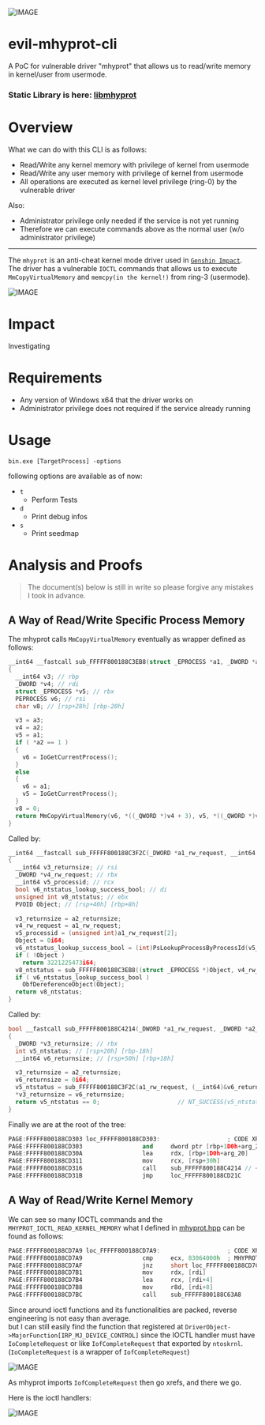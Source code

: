 ![IMAGE](image01.png)

# evil-mhyprot-cli
A PoC for vulnerable driver "mhyprot" that allows us to read/write memory in kernel/user from usermode.

### Static Library is here: [libmhyprot](https://github.com/kkent030315/libmhyprot)

# Overview

What we can do with this CLI is as follows:

- Read/Write any kernel memory with privilege of kernel from usermode
- Read/Write any user memory with privilege of kernel from usermode
- All operations are executed as kernel level privilege (ring-0) by the vulnerable driver

Also:

- Administrator privilege only needed if the service is not yet running
- Therefore we can execute commands above as the normal user (w/o administrator privilege)

---

The `mhyprot` is an anti-cheat kernel mode driver used in [`Genshin Impact`](https://genshin.mihoyo.com/ja).  
The driver has a vulnerable `IOCTL` commands that allows us to execute `MmCopyVirtualMemory` and `memcpy(in the kernel!)` from ring-3 (usermode).

![IMAGE](mhyprot.png)

# Impact

Investigating

# Requirements

- Any version of Windows x64 that the driver works on
- Administrator privilege does not required if the service already running

# Usage

```
bin.exe [TargetProcess] -options
```

following options are available as of now:

- `t`
  - Perform Tests
- `d`
  - Print debug infos
- `s`
  - Print seedmap

# Analysis and Proofs

> The document(s) below is still in write
so please forgive any mistakes I took in advance.

## A Way of Read/Write Specific Process Memory

The mhyprot calls `MmCopyVirtualMemory` eventually as wrapper defined as follows:

```cpp
__int64 __fastcall sub_FFFFF800188C3EB8(struct _EPROCESS *a1, _DWORD *a2, __int64 a3)
{
  __int64 v3; // rbp
  _DWORD *v4; // rdi
  struct _EPROCESS *v5; // rbx
  PEPROCESS v6; // rsi
  char v8; // [rsp+28h] [rbp-20h]

  v3 = a3;
  v4 = a2;
  v5 = a1;
  if ( *a2 == 1 )
  {
    v6 = IoGetCurrentProcess();
  }
  else
  {
    v6 = a1;
    v5 = IoGetCurrentProcess();
  }
  v8 = 0;
  return MmCopyVirtualMemory(v6, *((_QWORD *)v4 + 3), v5, *((_QWORD *)v4 + 2), (unsigned int)v4[8], v8, v3);
}
```

Called by:

```cpp
__int64 __fastcall sub_FFFFF800188C3F2C(_DWORD *a1_rw_request, __int64 a2_returnsize, __int64 a3)
{
  __int64 v3_returnsize; // rsi
  _DWORD *v4_rw_request; // rbx
  __int64 v5_processid; // rcx
  bool v6_ntstatus_lookup_success_bool; // di
  unsigned int v8_ntstatus; // ebx
  PVOID Object; // [rsp+40h] [rbp+8h]

  v3_returnsize = a2_returnsize;
  v4_rw_request = a1_rw_request;
  v5_processid = (unsigned int)a1_rw_request[2];
  Object = 0i64;
  v6_ntstatus_lookup_success_bool = (int)PsLookupProcessByProcessId(v5_processid, &Object, a3) >= 0;// NT_SUCCESS
  if ( !Object )
    return 3221225473i64;
  v8_ntstatus = sub_FFFFF800188C3EB8((struct _EPROCESS *)Object, v4_rw_request, v3_returnsize);
  if ( v6_ntstatus_lookup_success_bool )
    ObfDereferenceObject(Object);
  return v8_ntstatus;
}
```

Called by:

```cpp
bool __fastcall sub_FFFFF800188C4214(_DWORD *a1_rw_request, _DWORD *a2_returnsize, __int64 a3)
{
  _DWORD *v3_returnsize; // rbx
  int v5_ntstatus; // [rsp+20h] [rbp-18h]
  __int64 v6_returnsize; // [rsp+50h] [rbp+18h]

  v3_returnsize = a2_returnsize;
  v6_returnsize = 0i64;
  v5_ntstatus = sub_FFFFF800188C3F2C(a1_rw_request, (__int64)&v6_returnsize, a3);
  *v3_returnsize = v6_returnsize;
  return v5_ntstatus == 0;                      // NT_SUCCESS(v5_ntstatus)
}
```

Finally we are at the root of the tree:

```cpp
PAGE:FFFFF800188CD303 loc_FFFFF800188CD303:                   ; CODE XREF: sub_FFFFF800188CD000+2C7↑j
PAGE:FFFFF800188CD303                 and     dword ptr [rbp+1D0h+arg_20], 0
PAGE:FFFFF800188CD30A                 lea     rdx, [rbp+1D0h+arg_20]
PAGE:FFFFF800188CD311                 mov     rcx, [rsp+30h]
PAGE:FFFFF800188CD316                 call    sub_FFFFF800188C4214 // <- Here
PAGE:FFFFF800188CD31B                 jmp     loc_FFFFF800188CD21C
```

## A Way of Read/Write Kernel Memory

We can see so many IOCTL commands and the `MHYPROT_IOCTL_READ_KERNEL_MEMORY` what I defined in [mhyprot.hpp](src/mhyprot.hpp) can be found as follows:

```cpp
PAGE:FFFFF800188CD7A9 loc_FFFFF800188CD7A9:                   ; CODE XREF: sub_FFFFF800188CD6E0+BA↑j
PAGE:FFFFF800188CD7A9                 cmp     ecx, 83064000h  ; MHYPROT_IOCTL_READ_KERNEL_MEMORY
PAGE:FFFFF800188CD7AF                 jnz     short loc_FFFFF800188CD7C8
PAGE:FFFFF800188CD7B1                 mov     rdx, [rdi]
PAGE:FFFFF800188CD7B4                 lea     rcx, [rdi+4]
PAGE:FFFFF800188CD7B8                 mov     r8d, [rdi+8]
PAGE:FFFFF800188CD7BC                 call    sub_FFFFF800188C63A8
```

Since around ioctl functions and its functionalities are packed, reverse engineering is not easy than average.  
but I can still easily find the function that registered at `DriverObject->MajorFunction[IRP_MJ_DEVICE_CONTROL]` since the IOCTL handler must have `IoCompleteRequest` or like `IofCompleteRequest` that exported by `ntoskrnl`.  
(`IoCompleteRequest` is a wrapper of `IofCompleteRequest`)  

![IMAGE](image03.png)

As mhyprot imports `IofCompleteRequest` then go xrefs, and there we go.  
  
Here is the ioctl handlers:

![IMAGE](image02.png)
